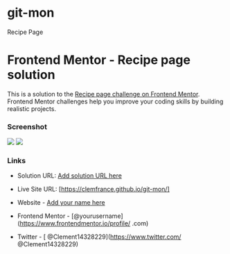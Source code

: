 # git-mon
 Recipe Page

# Frontend Mentor - Recipe page solution

This is a solution to the [Recipe page challenge on Frontend Mentor](https://www.frontendmentor.io/challenges/recipe-page-KiTsR8QQKm). Frontend Mentor challenges help you improve your coding skills by building realistic projects. 


### Screenshot

![](./screenshot.jpg)
![](<FireShot Capture 001 - Recipe Page - .png>)



### Links

- Solution URL: [Add solution URL here](https://clemfrance.github.io/git-mon/)
- Live Site URL: [https://clemfrance.github.io/git-mon/]


- Website - [Add your name here](https://www.your-site.com)
- Frontend Mentor - [@yourusername](https://www.frontendmentor.io/profile/ .com)
- Twitter - [ @Clement14328229](https://www.twitter.com/ @Clement14328229)


